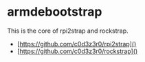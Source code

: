 # armdebootstrap
This is the core of rpi2strap and rockstrap.

* [https://github.com/c0d3z3r0/rpi2strap]()
* [https://github.com/c0d3z3r0/rockstrap]()